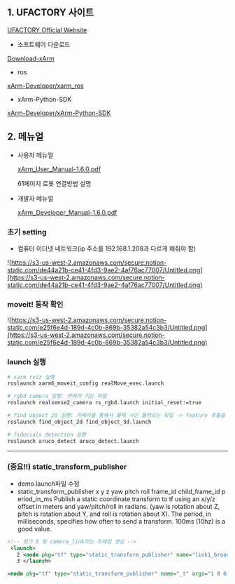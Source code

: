 ## 1. UFACTORY 사이트

[UFACTORY Official Website](https://www.ufactory.cc/)

- 소프트웨어 다운로드

[Download-xArm](https://www.ufactory.cc/pages/download-xarm)

- ros

[xArm-Developer/xarm_ros](https://github.com/xArm-Developer/xarm_ros?v=1597982270402)

- xArm-Python-SDK

[xArm-Developer/xArm-Python-SDK](https://github.com/xArm-Developer/xArm-Python-SDK?v=1597982270402)

## 2. 메뉴얼

- 사용자 메뉴얼

    [xArm_User_Manual-1.6.0.pdf](https://s3-us-west-2.amazonaws.com/secure.notion-static.com/8f07be99-c169-456d-931f-2d536485fe3d/xArm_User_Manual-1.6.0.pdf)

    61페이지 로봇 연결방법 설명

- 개발자 메뉴얼

    [xArm_Developer_Manual-1.6.0.pdf](https://s3-us-west-2.amazonaws.com/secure.notion-static.com/4b419a63-6e76-463a-b748-9286d254bca3/xArm_Developer_Manual-1.6.0.pdf)

### 초기 setting

- 컴퓨터 이더넷 네트워크(ip 주소를 192.168.1.208과 다르게 해줘야 함)

![https://s3-us-west-2.amazonaws.com/secure.notion-static.com/de44a21b-ce41-4fd3-9ae2-4af76ac77007/Untitled.png](https://s3-us-west-2.amazonaws.com/secure.notion-static.com/de44a21b-ce41-4fd3-9ae2-4af76ac77007/Untitled.png)

### moveit! 동작 확인

![https://s3-us-west-2.amazonaws.com/secure.notion-static.com/e25f6e4d-189d-4c0b-869b-35382a54c3b3/Untitled.png](https://s3-us-west-2.amazonaws.com/secure.notion-static.com/e25f6e4d-189d-4c0b-869b-35382a54c3b3/Untitled.png)

### launch 실행

```bash
# xarm rviz 실행
roslaunch xarm6_moveit_config realMove_exec.launch

# rgbd camera 실행: 카메라 키는 파일
roslaunch realsense2_camera rs_rgbd.launch initial_reset:=true

# find object 2d 실행: 카메라를 통해서 물체 사진 불러오는 파일 -> feature 추출을 하려고 했으나 추후에 marker로 변경
roslaunch find_object_2d find_object_3d.launch

# fiducials detection 실행
roslaunch aruco_detect aruco_detect.launch
```

---

### (중요!!) static_transform_publisher

- demo.launch파일 수정
- static_transform_publisher x y z yaw pitch roll frame_id child_frame_id period_in_ms
Publish a static coordinate transform to tf using an x/y/z offset in meters and yaw/pitch/roll in radians. (yaw is rotation about Z, pitch is rotation about Y, and roll is rotation about X). The period, in milliseconds, specifies how often to send a transform. 100ms (10hz) is a good value.

```xml
<!-- 링크 8 뒹 camera_link라는 프레임 생성 -->
 <launch>
   2 <node pkg="tf" type="static_transform_publisher" name="link1_broadcaster" args="1 0 0 0 0 0 1 link1_parent link1 100" />
   3 </launch>

<node pkg="tf" type="static_transform_publisher" name="_t" args="1 0 0 0 0 1 panda_link8 camera_link 100" />
```
